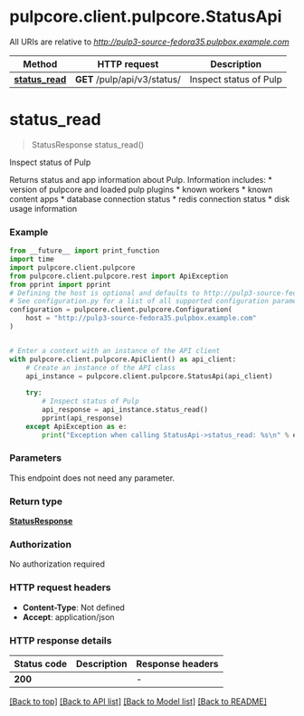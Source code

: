# pulpcore.client.pulpcore.StatusApi

All URIs are relative to *http://pulp3-source-fedora35.pulpbox.example.com*

Method | HTTP request | Description
------------- | ------------- | -------------
[**status_read**](StatusApi.md#status_read) | **GET** /pulp/api/v3/status/ | Inspect status of Pulp


# **status_read**
> StatusResponse status_read()

Inspect status of Pulp

Returns status and app information about Pulp.  Information includes:  * version of pulpcore and loaded pulp plugins  * known workers  * known content apps  * database connection status  * redis connection status  * disk usage information

### Example

```python
from __future__ import print_function
import time
import pulpcore.client.pulpcore
from pulpcore.client.pulpcore.rest import ApiException
from pprint import pprint
# Defining the host is optional and defaults to http://pulp3-source-fedora35.pulpbox.example.com
# See configuration.py for a list of all supported configuration parameters.
configuration = pulpcore.client.pulpcore.Configuration(
    host = "http://pulp3-source-fedora35.pulpbox.example.com"
)


# Enter a context with an instance of the API client
with pulpcore.client.pulpcore.ApiClient() as api_client:
    # Create an instance of the API class
    api_instance = pulpcore.client.pulpcore.StatusApi(api_client)
    
    try:
        # Inspect status of Pulp
        api_response = api_instance.status_read()
        pprint(api_response)
    except ApiException as e:
        print("Exception when calling StatusApi->status_read: %s\n" % e)
```

### Parameters
This endpoint does not need any parameter.

### Return type

[**StatusResponse**](StatusResponse.md)

### Authorization

No authorization required

### HTTP request headers

 - **Content-Type**: Not defined
 - **Accept**: application/json

### HTTP response details
| Status code | Description | Response headers |
|-------------|-------------|------------------|
**200** |  |  -  |

[[Back to top]](#) [[Back to API list]](../README.md#documentation-for-api-endpoints) [[Back to Model list]](../README.md#documentation-for-models) [[Back to README]](../README.md)

